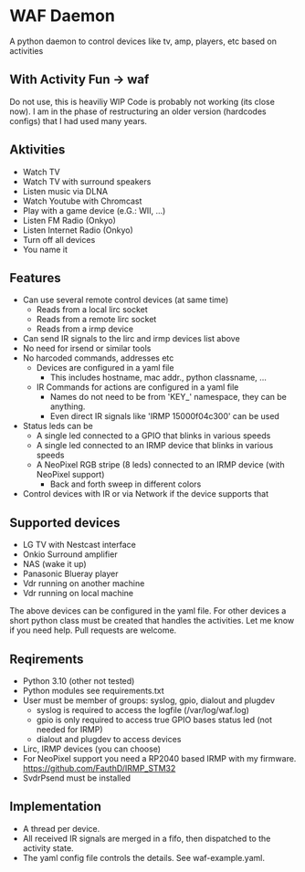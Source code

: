 # WAF Daemon

A python daemon to control devices like tv, amp, players, etc based on activities

## With Activity Fun -> waf

Do not use, this is heaviliy WIP
Code is probably not working (its close now).
I am in the phase of restructuring an older version (hardcodes configs) that I had used many years.

## Aktivities

- Watch TV
- Watch TV with surround speakers
- Listen music via DLNA
- Watch Youtube with Chromcast
- Play with a game device (e.G.: WII, ...)
- Listen FM Radio (Onkyo)
- Listen Internet Radio (Onkyo)
- Turn off all devices
- You name it

## Features

- Can use several remote control devices (at same time)
  - Reads from a local lirc socket
  - Reads from a remote lirc socket
  - Reads from a irmp device
- Can send IR signals to the lirc and irmp devices list above
- No need for irsend or similar tools
- No harcoded commands, addresses etc
  - Devices are configured in a yaml file
    - This includes hostname, mac addr., python classname, ...
  - IR Commands for actions are configured in a yaml file
    - Names do not need to be from 'KEY_' namespace, they can be anything.
    - Even direct IR signals like 'IRMP 15000f04c300' can be used
- Status leds can be
  - A single led connected to a GPIO that blinks in various speeds
  - A single led connected to an IRMP device that blinks in various speeds
  - A NeoPixel RGB stripe (8 leds) connected to an IRMP device (with NeoPixel support)
    - Back and forth sweep in different colors
- Control devices with IR or via Network if the device supports that

## Supported devices

- LG TV with Nestcast interface
- Onkio Surround amplifier
- NAS (wake it up)
- Panasonic Blueray player
- Vdr running on another machine
- Vdr running on local machine

The above devices can be configured in the yaml file.
For other devices a short python class must be created that handles the activities.
Let me know if you need help. Pull requests are welcome.

## Reqirements

- Python 3.10 (other not tested)
- Python modules see requirements.txt
- User must be member of groups: syslog, gpio, dialout and plugdev
  - syslog is required to access the logfile (/var/log/waf.log)
  - gpio is only required to access true GPIO bases status led (not needed for IRMP)
  - dialout and plugdev to access devices
- Lirc, IRMP devices (you can choose)
- For NeoPixel support you need a RP2040 based IRMP with my firmware.
  https://github.com/FauthD/IRMP_STM32
- SvdrPsend must be installed

## Implementation

- A thread per device.
- All received IR signals are merged in a fifo, then dispatched to the activity state.
- The yaml config file controls the details. See waf-example.yaml.
